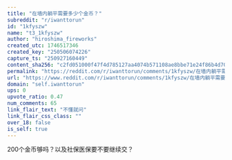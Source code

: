 ```yaml
---
title: "在墙内躺平需要多少个金币？"
subreddit: "r/iwanttorun"
id: "1kfyszw"
name: "t3_1kfyszw"
author: "hiroshima_fireworks"
created_utc: 1746517346
created_key: "250506074226"
capture_ts: "250927160449"
content_sha256: "c2fd051000f47f4d785127aa4074b571108ae8bbe71e24f86b4d7030b9e6bcff"
permalink: "https://reddit.com/r/iwanttorun/comments/1kfyszw/在墙内躺平需要多少个金币/"
url: "https://www.reddit.com/r/iwanttorun/comments/1kfyszw/在墙内躺平需要多少个金币/"
domain: "self.iwanttorun"
ups: 0
upvote_ratio: 0.47
num_comments: 65
link_flair_text: "不懂就问"
link_flair_css_class: ""
over_18: false
is_self: true
---
```


200个金币够吗？以及社保医保要不要继续交？
